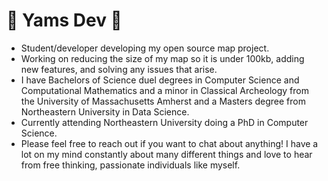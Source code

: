 # 🍠 Yams Dev 🍠
- Student/developer developing my open source map project.
- Working on reducing the size of my map so it is under 100kb, adding new features, and solving any issues that arise.
- I have Bachelors of Science duel degrees in Computer Science and Computational Mathematics and a minor in Classical Archeology from the University of Massachusetts Amherst and a Masters degree from Northeastern University in Data Science.
- Currently attending Northeastern University doing a PhD in Computer Science.
- Please feel free to reach out if you want to chat about anything! I have a lot on my mind constantly about many different things and love to hear from free thinking, passionate individuals like myself.
